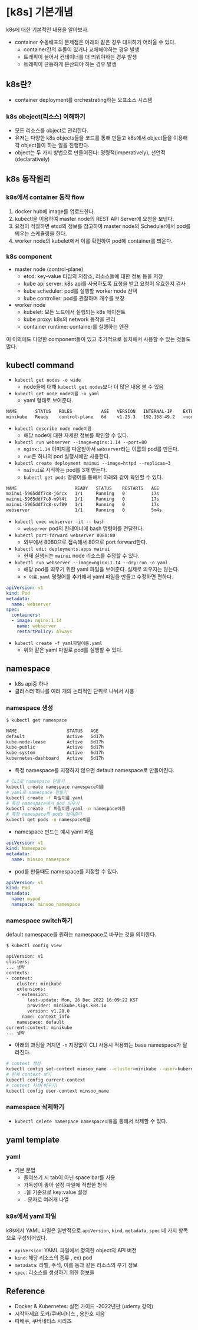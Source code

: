 # [k8s] 기본개념


k8s에 대한 기본적인 내용을 알아보자.

<!--more-->

- container 수동배포의 문제점은 아래와 같은 경우 대처하기 어려울 수 있다.
  - container간의 추돌이 있거나 교체해야하는 경우 발생
  - 트래픽이 늘어서 컨테이너를 더 띄워야하는 경우 발생
  - 트래픽이 균등하게 분산되야 하는 경우 발생

## k8s란?

- container deployment를 orchestrating하는 오프소스 시스템

### k8s obeject(리소스) 이해하기

- 모든 리소스를 object로 관리한다.
- 유저는 다양한 k8s objects들을 코드를 통해 만들고 k8s에서 object들을 이용해 각 object들이 하는 일을 진행한다.
- object는 두 가지 방법으로 만들어진다: 명령적(imperatively), 선언적(declaratively)

## k8s 동작원리

### k8s에서 container 동작 flow

1. docker hub에 image를 업로드한다.
2. kubectl을 이용하여 master node의 REST API Server에 요청을 보낸다.
3. 요청이 적절하면 etcd의 정보를 참고하여 master node의 Scheduler에서 pod를 띄우는 스케쥴링을 한다.
4. worker node의 kubelet에서 이를 확인하여 pod에 container를 띄운다.

### k8s component

- master node (control-plane)
  - etcd: key-value 타입의 저장소, 리소스들에 대한 정보 등을 저장
  - kube api server: k8s api를 사용하도록 요청을 받고 요청이 유효한지 검사
  - kube scheduler: pod를 실행할 worker node 선택
  - kube controller: pod를 관찰하며 개수를 보장
- worker node
  - kubelet: 모든 노드에서 실행되는 k8s 에이전트
  - kube proxy: k8s의 network 동작을 관리
  - container runtime: container를 실행하는 엔진

이 이외에도 다양한 component들이 있고 추가적으로 설치해서 사용할 수 있는 것들도 많다.

## kubectl command

- `kubectl get nodes -o wide`
  - node들에 대해 `kubectl get nodes`보다 더 많은 내용 볼 수 있음
- `kubectl get node node이름 -o yaml`
  - yaml 형태로 보여준다.

```bash
NAME       STATUS   ROLES           AGE   VERSION   INTERNAL-IP    EXTERNAL-IP   OS-IMAGE             KERNEL-VERSION      CONTAINER-RUNTIME
minikube   Ready    control-plane   6d    v1.25.3   192.168.49.2   <none>        Ubuntu 20.04.5 LTS   5.15.0-56-generic   docker://20.10.20
```

- `kubectl describe node node이름`
  - 해당 node에 대한 자세한 정보를 확인할 수 있다.
- `kubectl run webserver --image=nginx:1.14 --port=80`
  - `nginx:1.14` 이미지를 다운받아서 `webserver`라는 이름의 pod를 만든다.
  - `run`은 하나의 pod 실행시에만 사용한다.
- `kubectl create deployment mainui --image=httpd --replicas=3`
  - `mainui`로 시작하는 pod를 3개 만든다.
  - `kubectl get pods` 명령어를 통해서 아래와 같이 확인할 수 있다.

```bash
NAME                      READY   STATUS    RESTARTS   AGE
mainui-5965ddf7c8-j6rcx   1/1     Running   0          17s
mainui-5965ddf7c8-m9l4t   1/1     Running   0          17s
mainui-5965ddf7c8-svf89   1/1     Running   0          17s
webserver                 1/1     Running   0          5m4s
```

- `kubectl exec webserver -it -- bash`
  - `webserver` pod의 컨테이너에 bash 명령어를 전달한다.
- `kubectl port-forward webserver 8080:80`
  - 외부에서 8080으로 접속해서 80으로 port forward한다.
- `kubectl edit deployments.apps mainui`
  - 현재 실행되는 `mainui` node 리소스를 수정할 수 있다.
- `kubectl run webserver --image=nginx:1.14 --dry-run -o yaml`
  - 해당 pod를 띄우기 위한 yaml 파일을 보여준다. 실제로 띄우지는 않는다.
  - `> 이름.yaml` 명령어를 추가해서 yaml 파일을 만들고 수정하면 편하다.

```yaml
apiVersion: v1
kind: Pod
metadata:
  name: webserver
spec:
  containers:
  - image: nginx:1.14
    name: webserver
    restartPolicy: Always
```

- `kubectl create -f yaml파일이름.yaml`
  - 위와 같은 yaml 파일로 pod를 실행할 수 있다.

## namespace
- k8s api중 하나
- 클러스터 하나를 여러 개의 논리적인 단위로 나눠서 사용

### namespace 생성

```bash
$ kubectl get namespace

NAME                   STATUS   AGE
default                Active   6d17h
kube-node-lease        Active   6d17h
kube-public            Active   6d17h
kube-system            Active   6d17h
kubernetes-dashboard   Active   6d17h
```

- 특정 namespace를 지정하지 않으면 default namespace로 만들어진다.

```bash
# CLI로 namespace 만들기
kubectl create namespace namespace이름
# yaml로 namespace 만들기
kubectl create -f 파일이름.yaml
# 특정 namespace에서 pod 띄우기
kubectl create -f 파일이름.yaml -n namespace이름
# 특정 namespace의 pods 보여준다
kubectl get pods -n namespace이름
```

- namespace 만드는 예시 yaml 파일

```yaml
apiVersion: v1
kind: Namespace
metadata:
  name: minsoo_namespace
```

- pod를 만들때도 namespace를 지정할 수 있다.

```yaml
apiVersion: v1
kind: Pod
metadata:
  name: mypod
  namspace: minsoo_namespace
```

### namespace switch하기

default namespace를 원하는 namespace로 바꾸는 것을 의미한다.

```bash
$ kubectl config view

apiVersion: v1
clusters:
... 생략
contexts:
- context:
    cluster: minikube
    extensions:
    - extension:
        last-update: Mon, 26 Dec 2022 16:09:22 KST
        provider: minikube.sigs.k8s.io
        version: v1.28.0
      name: context_info
    namespace: default
current-context: minikube
... 생략
```

- 아래의 과정을 거치면 `-n` 지정없이 CLI 사용시 적용되는 base namespace가 달라진다.

```bash
# context 생성
kubectl config set-context minsoo_name --cluster=minikube --user=kubernetes-admin --namespace=minsoo
# 현재 context 보기
kubectl config current-context
# context 지정(바꾸기)
kubectl config user-context minsoo_name
```

### namespace 삭제하기
- `kubectl delete namespace namespace이름`을 통해서 삭제할 수 있다.

## yaml template

### yaml
- 기본 문법
  - 들여쓰기 시 tab이 아닌 space bar를 사용
  - 가독성이 좋아 설정 파일에 적합한 형식
  - `:`을 기준으로 key:value 설정
  - `-` 문자로 여러개 나열

### k8s에서 yaml 파일
k8s에서 YAML 파일은 일반적으로 `apiVersion`, `kind`, `metadata`, `spec` 네 가지 항목으로 구성되어있다.
- `apiVersion`: YAML 파일에서 정의한 object의 API 버전
- `kind`: 해당 리소스의 종류 , ex) pod
- `metadata`: 라벨, 주석, 이름 등과 같은 리소스의 부가 정보
- `spec`: 리소스를 생성하기 위한 정보들

## Reference

- Docker & Kubernetes: 실전 가이드 -2022년판 (udemy 강의)
- 시작하세요 도커/쿠버네티스 , 용찬호 지음
- 따배쿠, 쿠버네티스 시리즈
